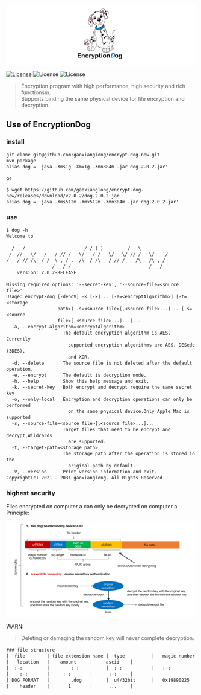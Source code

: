 <div align=center><img src="https://github.com/gaoxianglong/encryption-dog/blob/master/resources/logo.png"/></div>

[![License](https://img.shields.io/badge/license-Apache%202-4EB1BA.svg)](https://www.apache.org/licenses/LICENSE-2.0.html) ![License](https://img.shields.io/badge/build-passing-brightgreen.svg) ![License](https://img.shields.io/badge/version-2.0.2--RELEASE-blue)
> Encryption program with high performance, high security and rich functionsm.<br/>
> Supports binding the same physical device for file encryption and decryption.<br/>

## Use of EncryptionDog
### install
```shell
git clone git@github.com:gaoxianglong/encrypt-dog-new.git
mvn package
alias dog = 'java -Xms1g -Xmx1g -Xmn384m -jar dog-2.0.2.jar'
```
or
```shell
$ wget https://github.com/gaoxianglong/encrypt-dog-new/releases/download/v2.0.2/dog-2.0.2.jar
alias dog = 'java -Xms512m -Xmx512m -Xmn384m -jar dog-2.0.2.jar'
```
### use
```shell
$ dog -h
Welcome to
   ____                       __  _           ___
  / __/__  __________ _____  / /_(_)__  ___  / _ \___  ___ _
 / _// _ \/ __/ __/ // / _ \/ __/ / _ \/ _ \/ // / _ \/ _ `/
/___/_//_/\__/_/  \_, / .__/\__/_/\___/_//_/____/\___/\_, /
                 /___/_/                             /___/
	version: 2.0.2-RELEASE

Missing required options: '--secret-key', '--source-file=<source file>'
Usage: encrypt-dog [-dehoV] -k [-k]... [-a=<encryptAlgorithm>] [-t=<storage
                   path>] -s=<source file>[,<source file>...]... [-s=<source
                   file>[,<source file>...]...]...
  -a, --encrypt-algorithm=<encryptAlgorithm>
                     The default encryption algorithm is AES. Currently
                       supported encryption algorithms are AES, DESede (3DES),
                       and XOR.
  -d, --delete       The source file is not deleted after the default operation.
  -e, --encrypt      The default is decryption mode.
  -h, --help         Show this help message and exit.
  -k, --secret-key   Both encrypt and decrypt require the same secret key
  -o, --only-local   Encryption and decryption operations can only be performed
                       on the same physical device.Only Apple Mac is supported
  -s, --source-file=<source file>[,<source file>...]...
                     Target files that need to be encrypt and decrypt,Wildcards
                       are supported.
  -t, --target-path=<storage path>
                     The storage path after the operation is stored in the
                       original path by default.
  -V, --version      Print version information and exit.
Copyright(c) 2021 - 2031 gaoxianglong. All Rights Reserved.
```
### highest security
Files encrypted on computer a can only be decrypted on computer a.<br/>
Principle:
<div align=center><img src="https://github.com/gaoxianglong/encryption-dog/blob/master/resources/hs.png"/></div>

WARN:
> Deleting or damaging the random key will never complete decryption.<br/>
```
### file structure
|  file        | file extension name |  type          |   magic number |   location   |    amount     |     ascii    |
|  :-:         |        :-:          |  :-:           |   :-:          |    :-:       |     :-:       |      :-:     |
| DOG FORMAT   |        .dog         |  u4/32bit      |   0x19890225   |    header    |       1       |      ...     |
